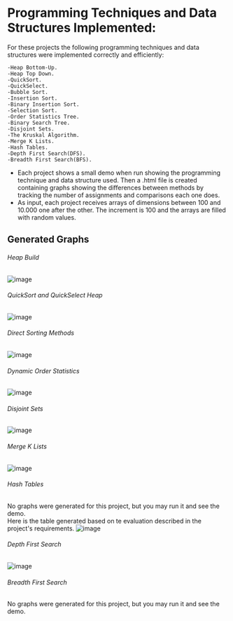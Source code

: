 # Programming Techniques and Data Structures Implemented:
For these projects the following programming techniques and data structures were implemented correctly and efficiently:
```
-Heap Bottom-Up.
-Heap Top Down.
-QuickSort.
-QuickSelect.
-Bubble Sort.
-Insertion Sort.
-Binary Insertion Sort.
-Selection Sort.
-Order Statistics Tree.
-Binary Search Tree.
-Disjoint Sets.
-The Kruskal Algorithm.
-Merge K Lists.
-Hash Tables.
-Depth First Search(DFS).
-Breadth First Search(BFS).
```
* Each project shows a small demo when run showing the programming technique and data structure used. Then a .html file is created containing graphs showing the differences between methods by tracking the number of assignments and comparisons each one does.  
* As input, each project receives arrays of dimensions between 100 and 10.000 one after the other. The increment is 100 and the arrays are filled with random values.

## Generated Graphs
###### Heap Build
![image](https://user-images.githubusercontent.com/56603839/226357129-06303884-20b5-4756-be92-d49f4f33e30f.png)
###### QuickSort and QuickSelect Heap
![image](https://user-images.githubusercontent.com/56603839/226357205-333fe7f8-7029-4848-86de-8ca6872dc45f.png)
###### Direct Sorting Methods
![image](https://user-images.githubusercontent.com/56603839/226357419-67f8aa93-569e-4113-a4ad-4c9c74493027.png)
###### Dynamic Order Statistics
![image](https://user-images.githubusercontent.com/56603839/226357498-fecddec6-a90c-450e-b92f-7a3953cda09e.png)
###### Disjoint Sets
![image](https://user-images.githubusercontent.com/56603839/226357557-d5925f0d-1698-4230-8570-cad8c3702bb1.png)
###### Merge K Lists
![image](https://user-images.githubusercontent.com/56603839/226357619-44e577c2-c1c5-471f-91e4-7a8e8b5d5ff7.png)
###### Hash Tables
No graphs were generated for this project, but you may run it and see the demo.  
Here is the table generated based on te evaluation described in the project's requirements.
![image](https://user-images.githubusercontent.com/56603839/226357780-c76190e0-8c1c-4d98-ac26-bf86c05c6b89.png)
###### Depth First Search
![image](https://user-images.githubusercontent.com/56603839/226357837-92a60e2f-1cdf-41a6-9e51-5a8eeaed63a6.png)
###### Breadth First Search
No graphs were generated for this project, but you may run it and see the demo.
